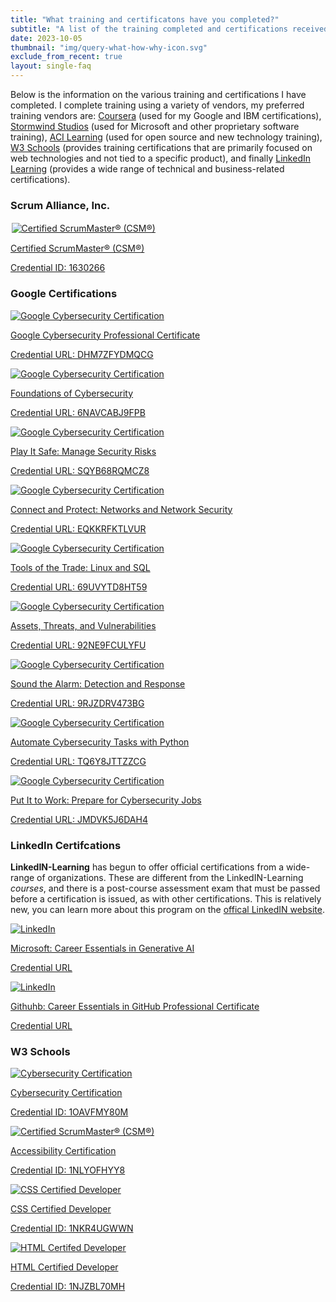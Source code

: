 ```yaml
---
title: "What training and certificatons have you completed?"
subtitle: "A list of the training completed and certifications received in the past two years."
date: 2023-10-05
thumbnail: "img/query-what-how-why-icon.svg"
exclude_from_recent: true
layout: single-faq
---
```

<p class="glow">Below is the information on the various training and certifications I have completed.  I complete training using a variety of vendors, my preferred training vendors are: <a href="https://www.coursera.org/" alt="Coursera">Coursera</a> (used for my Google and IBM certifications), <a href="https://www.stormwindstudios.com/" ALT="Stormwind Studios">Stormwind Studios</a> (used for Microsoft and other proprietary software training), <a href="https://www.acilearning.com/" alt="ACI Learning">ACI Learning</a> (used for open source and new technology training), <a href="https://campus.w3schools.com/" alt="W3Schools">W3 Schools</a> (provides training certifications that are primarily focused on web technologies and not tied to a specific product), and finally <a href="https://www.linkedin.com/learning/" a;t="LinkedIn Learning">LinkedIn Learning</a> (provides a wide range of technical and business-related certifications).</p>
<h3 class="label1">Scrum Alliance, Inc.</h3>
<div class="flex-container-certs">
<div class="cert-width"><div class="list__thumbnail-cert">
          <a href="https://badgecert.com/bc/html/groupbadges.html?k=R3NJUUdoakdvSVZEY2l0ZHZ6SU5kams0cTkybW0yb2Q" alt="View Certification"><img style="padding: .1rem!important;"src="/mainroad/img/cert/seal-csm.png" alt="Certified ScrumMaster® (CSM®)"></a>
</div>
<div>
<p><a href="https://www.scrumalliance.org/get-certified/scrum-master-track/certified-scrummaster" alt="Coursera Page">Certified ScrumMaster® (CSM®)</a></p>
<p><a class="button-up" href="https://badgecert.com/bc/html/groupbadges.html?k=R3NJUUdoakdvSVZEY2l0ZHZ6SU5kams0cTkybW0yb2Q" alt="Coursera Page">Credential ID: 1630266</a></p>
</div>
</div>
</div>

<h3 class="label1">Google Certifications</h3>
<div class="flex-container-certs">
<div class="cert-width"><div class="list__thumbnail-cert">
          <a href="https://www.coursera.org/account/accomplishments/specialization/certificate/DHM7ZFYDMQCG" alt="View Certification"><img src="/mainroad/img/google-color-icon.svg" alt="Google Cybersecurity Certification"></a>
</div>
<div>
<p><a href="https://www.coursera.org/google-certificates/cybersecurity-certificate" alt="Coursera Page">Google Cybersecurity Professional Certificate</a></p>
<p><a class="button-up" href="https://www.coursera.org/account/accomplishments/specialization/certificate/DHM7ZFYDMQCG" alt="Coursera Page">Credential URL: DHM7ZFYDMQCG</a></p>
</div>
</div>

<div class="cert-width"><div class="list__thumbnail-cert">
          <a href="https://www.coursera.org/account/accomplishments/certificate/6NAVCABJ9FPB" alt="View Certification"><img src="/mainroad/img/google-color-icon.svg" alt="Google Cybersecurity Certification"></a>
</div>
<div>
<p><a href="https://www.coursera.org/learn/foundations-of-cybersecurity" alt="Coursera Page">Foundations of Cybersecurity</a></p>
<p><a class="button-up" href="https://www.coursera.org/account/accomplishments/certificate/6NAVCABJ9FPB" alt="Coursera Page">Credential URL: 6NAVCABJ9FPB</a></p>
</div>
</div>


<div class="cert-width"><div class="list__thumbnail-cert">
          <a href="https://www.coursera.org/account/accomplishments/certificate/SQYB68RQMCZ8" alt="View Certification"><img src="/mainroad/img/google-color-icon.svg" alt="Google Cybersecurity Certification"></a>
</div>
<div>
<p><a href="https://www.coursera.org/learn/manage-security-risks" alt="Coursera Page">Play It Safe: Manage Security Risks</a></p>
<p><a class="button-up" href="https://www.coursera.org/account/accomplishments/certificate/SQYB68RQMCZ8" alt="Coursera Page">Credential URL: SQYB68RQMCZ8</a></p>
</div>
</div>

<div class="cert-width"><div class="list__thumbnail-cert">
          <a href="https://www.coursera.org/account/accomplishments/certificate/EQKKRFKTLVUR" alt="View Certification"><img src="/mainroad/img/google-color-icon.svg" alt="Google Cybersecurity Certification"></a>
</div>
<div>
<p><a href="https://www.coursera.org/learn/networks-and-network-security" alt="Coursera Page">Connect and Protect: Networks and Network Security</a></a></p>
<p><a class="button-up" href="https://www.coursera.org/account/accomplishments/certificate/EQKKRFKTLVUR" alt="Coursera Page">Credential URL: EQKKRFKTLVUR</a></p>
</div>
</div>

<div class="cert-width"><div class="list__thumbnail-cert">
          <a href="https://www.coursera.org/account/accomplishments/certificate/69UVYTD8HT59" alt="View Certification"><img src="/mainroad/img/google-color-icon.svg" alt="Google Cybersecurity Certification"></a>
</div>
<div>
<p><a href="https://www.coursera.org/learn/linux-and-sql" alt="Coursera Page">Tools of the Trade: Linux and SQL</a></p>
<p><a class="button-up" href="https://www.coursera.org/account/accomplishments/certificate/69UVYTD8HT59" alt="Coursera Page">Credential URL: 69UVYTD8HT59</a></p>
</div>
</div>

<div class="cert-width"><div class="list__thumbnail-cert">
          <a href="https://www.coursera.org/account/accomplishments/certificate/92NE9FCULYFU" alt="View Certification"><img src="/mainroad/img/google-color-icon.svg" alt="Google Cybersecurity Certification"></a>
</div>
<div>
<p><a href="https://www.coursera.org/learn/assets-threats-and-vulnerabilities" alt="Coursera Page">Assets, Threats, and Vulnerabilities</a></p>
<p><a class="button-up" href="https://www.coursera.org/account/accomplishments/certificate/92NE9FCULYFU" alt="Coursera Page">Credential URL: 92NE9FCULYFU</a></p>
</div>
</div>
<div class="cert-width"><div class="list__thumbnail-cert">
          <a href="https://www.coursera.org/account/accomplishments/certificate/9RJZDRV473BG" alt="View Certification"><img src="/mainroad/img/google-color-icon.svg" alt="Google Cybersecurity Certification"></a>
</div>
<div>
<p><a href="https://www.coursera.org/learn/detection-and-response" alt="Coursera Page">Sound the Alarm: Detection and Response</a></p>
<p><a class="button-up" href="https://www.coursera.org/account/accomplishments/certificate/9RJZDRV473BG" alt="Coursera Page">Credential URL: 9RJZDRV473BG</a></p>
</div>
</div>

<div class="cert-width"><div class="list__thumbnail-cert">
          <a href="https://www.coursera.org/account/accomplishments/certificate/TQ6Y8JTTZZCG" alt="View Certification"><img src="/mainroad/img/google-color-icon.svg" alt="Google Cybersecurity Certification"></a>
</div>
<div>
<p><a href="https://www.coursera.org/learn/automate-cybersecurity-tasks-with-python" alt="Coursera Page">Automate Cybersecurity Tasks with Python</a></p>
<p><a class="button-up" href="https://www.coursera.org/account/accomplishments/certificate/TQ6Y8JTTZZCG" alt="Coursera Page">Credential URL: TQ6Y8JTTZZCG</a></p>
</div>
</div>

<div class="cert-width"><div class="list__thumbnail-cert">
          <a href="https://www.coursera.org/account/accomplishments/certificate/JMDVK5J6DAH4" alt="View Certification"><img src="/mainroad/img/google-color-icon.svg" alt="Google Cybersecurity Certification"></a>
</div>
<div>
<p><a href="https://www.coursera.org/learn/prepare-for-cybersecurity-jobs" alt="Coursera Page">Put It to Work: Prepare for Cybersecurity Jobs</a></p>
<p><a class="button-up" href="https://www.coursera.org/account/accomplishments/certificate/JMDVK5J6DAH4" alt="Coursera Page">Credential URL: JMDVK5J6DAH4</a></p>
</div>
</div>
</div>

<h3 class="label1">LinkedIn Certifcations</h3>
<p><b>LinkedIN-Learning</b> has begun to offer official certifications from a wide-range of organizations. These are different from the LinkedIN-Learning <i>courses</i>, and there is a post-course assessment exam that must be passed before a certification is issued, as with other certifications.  This is relatively new, you can learn more about this program on the <a href="https://opportunity.linkedin.com/skills-for-in-demand-jobs" alt="LinkedIn">offical LinkedIN website</a>.
<div class="flex-container-certs">
<div class="cert-width"><div class="list__thumbnail-cert">
          <a href="/mainroad/img/cert/lil-ms-ai.jfif" alt="View Certification"><img style="background-color: white" src="/mainroad/img/lil.png"  alt="LinkedIn"></a>
</div>
<div>
<p><a href="https://www.linkedin.com/learning/paths/career-essentials-in-generative-ai-by-microsoft-and-linkedin" alt="LinkedIn">Microsoft: Career Essentials in Generative AI</a></p>
<p><a class="button-up" href="https://www.linkedin.com/learning/certificates/0bdaaedb5d9b8407c5356e2b7bb936564b5a774766fefbe55093cf17de6f460e" alt="LinkedIn Page">Credential URL</a></p>
</div>
</div>

<div class="cert-width"><div class="list__thumbnail-cert">
          <a href="/mainroad/img/cert/lil-github.jfif" alt="View Certification"><img style="background-color: white" src="/mainroad/img/lil.png" alt="LinkedIn"></a>
</div>
<div>
<p><a href="https://www.linkedin.com/learning/paths/career-essentials-in-github-professional-certificate" alt="Coursera Page">Githuhb: Career Essentials in GitHub Professional Certificate</a></p>
<p><a class="button-up" href="https://www.linkedin.com/learning/certificates/5ad3d1ad58ea7f0073a2da4fd9195f6f7d4523f0479daa5e58f763ccb1c7974a" alt="LinkedIn">Credential URL</a></p>
</div>
</div>
</div>

<h3 class="label1">W3 Schools</h3>
<div class="flex-container-certs">
<div class="cert-width"><div class="list__thumbnail-cert">
          <a href="https://verify.w3schools.com/1OAVFMY80M" alt="View Certification"><img src="/mainroad/img/cert/w3schools-logo-icon.svg" alt="Cybersecurity Certification"></a>
</div>
<div>
<p><a href="https://www.w3schools.com" alt="Coursera Page">Cybersecurity Certification</a></p>
<p><a class="button-up" href="https://verify.w3schools.com/1OAVFMY80M" alt="Coursera Page">Credential ID: 1OAVFMY80M</a></p>
</div>
</div>

<div class="cert-width"><div class="list__thumbnail-cert">
          <a href="https://verify.w3schools.com/1NLYOFHYY8" alt="View Certification"><img src="/mainroad/img/cert/w3schools-logo-icon.svg" alt="Certified ScrumMaster® (CSM®)"></a>
</div>
<div>
<p><a href="https://www.w3schools.com" alt="Coursera Page">Accessibility Certification</a></p>
<p><a class="button-up" href="https://verify.w3schools.com/1NLYOFHYY8" alt="W3 Page">Credential ID: 1NLYOFHYY8</a></p>
</div>
</div>

<div class="cert-width"><div class="list__thumbnail-cert">
          <a href="https://verify.w3schools.com/1NKR4UGWWN" alt="View Certification"><img src="/mainroad/img/cert/w3schools-logo-icon.svg" alt="CSS Certified Developer"></a>
</div>
<div>
<p><a href="https://www.w3schools.com" alt="Coursera Page">CSS Certified Developer</a></p>
<p><a class="button-up" href="https://verify.w3schools.com/1NKR4UGWWN" alt="W3 Page">Credential ID: 1NKR4UGWWN</a></p>
</div>
</div>

<div class="cert-width"><div class="list__thumbnail-cert">
          <a href="https://verify.w3schools.com/1NJZBL70MH" alt="View Certification"><img src="/mainroad/img/cert/w3schools-logo-icon.svg" alt="HTML Certifed Developer"></a>
</div>
<div>
<p><a href="https://www.w3schools.com" alt="Coursera Page">HTML Certified Developer</a></p>
<p><a class="button-up" href="https://verify.w3schools.com/1NJZBL70MH" alt="W3 page">Credential ID: 1NJZBL70MH</a></p>
</div>
</div>
</div>
